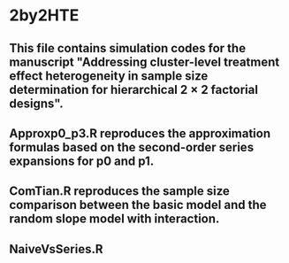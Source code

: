 # 2by2HTE
## This file contains simulation codes for the manuscript "Addressing cluster-level treatment effect heterogeneity in sample size determination for hierarchical 2 × 2 factorial designs".
## Approxp0_p3.R reproduces the approximation formulas based on the second-order series expansions for p0 and p1.
## ComTian.R reproduces the sample size comparison between the basic model and the random slope model with interaction. 
## NaiveVsSeries.R 

